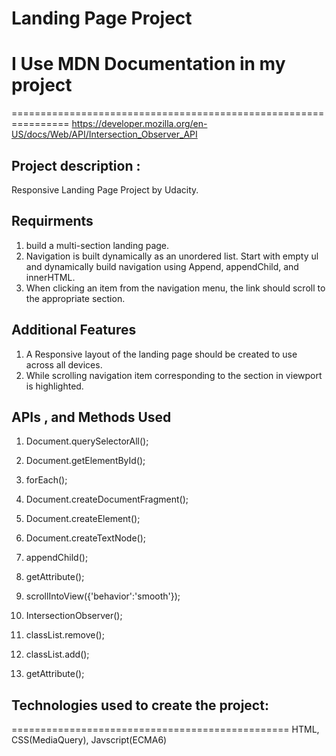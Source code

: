 # Landing Page Project


# I Use MDN Documentation in my project 
================================================================
https://developer.mozilla.org/en-US/docs/Web/API/Intersection_Observer_API


## Project description : 
 Responsive Landing Page Project by Udacity.

## Requirments
1. build a multi-section landing page.
2. Navigation is built dynamically as an unordered list. Start with empty ul and dynamically build navigation using Append, appendChild, and         innerHTML.
3. When clicking an item from the navigation menu, the link should scroll to the appropriate section.

## Additional Features
1. A Responsive layout of the landing page should be created to use across all devices.
2. While scrolling navigation item corresponding to the section in viewport is highlighted.


## APIs , and Methods Used

1. Document.querySelectorAll();

2. Document.getElementById();

3. forEach();

4. Document.createDocumentFragment();

5. Document.createElement();

6. Document.createTextNode();

7. appendChild();

8. getAttribute();

9. scrollIntoView({'behavior':'smooth'});

10. IntersectionObserver();

11. classList.remove();

12. classList.add();

13. getAttribute();



## Technologies used to create the project: 
================================================
HTML, CSS(MediaQuery), Javscript(ECMA6)
